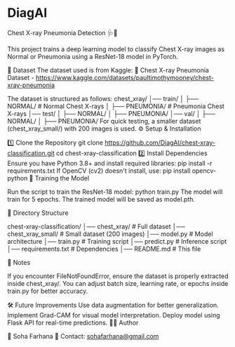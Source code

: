 # DiagAI
Chest X-ray Pneumonia Detection 🩺📸

This project trains a deep learning model to classify Chest X-ray images as Normal or Pneumonia using a ResNet-18 model in PyTorch.

📂 Dataset
The dataset used is from Kaggle:
🔗 Chest X-ray Pneumonia Dataset - https://www.kaggle.com/datasets/paultimothymooney/chest-xray-pneumonia

The dataset is structured as follows:
chest_xray/
│── train/
│   ├── NORMAL/       # Normal Chest X-rays
│   ├── PNEUMONIA/    # Pneumonia Chest X-rays
│── test/
│   ├── NORMAL/
│   ├── PNEUMONIA/
│── val/
│   ├── NORMAL/
│   ├── PNEUMONIA/
For quick testing, a smaller dataset (chest_xray_small/) with 200 images is used.
⚙️ Setup & Installation

1️⃣ Clone the Repository
git clone https://github.com/DiagAI/chest-xray-classification.git
cd chest-xray-classification
2️⃣ Install Dependencies
Ensure you have Python 3.8+ and install required libraries:
pip install -r requirements.txt
If OpenCV (cv2) doesn't install, use:
pip install opencv-python
🚀 Training the Model

Run the script to train the ResNet-18 model:
python train.py
The model will train for 5 epochs.
The trained model will be saved as model.pth.

📜 Directory Structure

chest-xray-classification/
│── chest_xray/            # Full dataset
│── chest_xray_small/      # Small dataset (200 images)
│── model.py               # Model architecture
│── train.py               # Training script
│── predict.py             # Inference script
│── requirements.txt       # Dependencies
│── README.md              # This file

📌 Notes

If you encounter FileNotFoundError, ensure the dataset is properly extracted inside chest_xray/.
You can adjust batch size, learning rate, or epochs inside train.py for better accuracy.

🛠 Future Improvements
Use data augmentation for better generalization.
Implement Grad-CAM for visual model interpretation.
Deploy model using Flask API for real-time predictions.
👩‍💻 Author

👤 Soha Farhana
📧 Contact: sohafarhana@gmail.com
